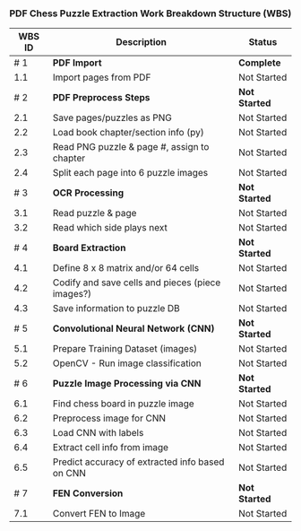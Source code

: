 ### PDF Chess Puzzle Extraction Work Breakdown Structure (WBS)

| WBS ID | Description                                   | Status      |
|-------|------------------------------------------------------|-------------|
| # 1   | **PDF Import**                                             | **Complete**    |
| 1.1 | Import pages from PDF                                  | Not Started |
| # 2   | **PDF Preprocess Steps**                                   | **Not Started** |
| 2.1 | Save pages/puzzles as PNG                              | Not Started |
| 2.2 | Load book chapter/section info (py)                    | Not Started |
| 2.3 | Read PNG puzzle & page #, assign to chapter            | Not Started |
| 2.4 | Split each page into 6 puzzle images                   | Not Started |
| # 3   | **OCR Processing**                                         | **Not Started** |
| 3.1 | Read puzzle & page                                     | Not Started |
| 3.2 | Read which side plays next                             | Not Started |
| # 4   | **Board Extraction**                                       | **Not Started** |
| 4.1 | Define 8 x 8 matrix and/or 64 cells                    | Not Started |
| 4.2 | Codify and save cells and pieces (piece images?)       | Not Started |
| 4.3 | Save information to puzzle DB                          | Not Started |
| # 5   | **Convolutional Neural Network (CNN)**                     | **Not Started** |
| 5.1 | Prepare Training Dataset (images)                      | Not Started |
| 5.2 | OpenCV - Run image classification                      | Not Started |
| # 6   | **Puzzle Image Processing via CNN**                        | **Not Started** |
| 6.1 | Find chess board in puzzle image                       | Not Started |
| 6.2 | Preprocess image for CNN                               | Not Started |
| 6.3 | Load CNN with labels                                   | Not Started |
| 6.4 | Extract cell info from image                           | Not Started |
| 6.5 | Predict accuracy of extracted info based on CNN        | Not Started |
| # 7   | **FEN Conversion**                                         | **Not Started** |
| 7.1 | Convert FEN to Image                                   | Not Started |
